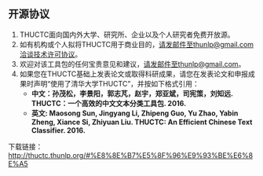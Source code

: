 ## 开源协议

1. THUCTC面向国内外大学、研究所、企业以及个人研究者免费开放源。
2. 如有机构或个人拟将THUCTC用于商业目的，请发邮件至thunlp@gmail.com洽谈技术许可协议。
3. 欢迎对该工具包的任何宝贵意见和建议，请发邮件至thunlp@gmail.com。
4. 如果您在THUCTC基础上发表论文或取得科研成果，请您在发表论文和申报成果时声明“使用了清华大学THUCTC”，并按如下格式引用：
   - **中文：孙茂松，李景阳，郭志芃，赵宇，郑亚斌，司宪策，刘知远. THUCTC：一个高效的中文文本分类工具包. 2016.**
   - **英文: Maosong Sun, Jingyang Li, Zhipeng Guo, Yu Zhao, Yabin Zheng, Xiance Si, Zhiyuan Liu. THUCTC: An Efficient Chinese Text Classifier. 2016.**



下载链接：http://thuctc.thunlp.org/#%E8%8E%B7%E5%8F%96%E9%93%BE%E6%8E%A5